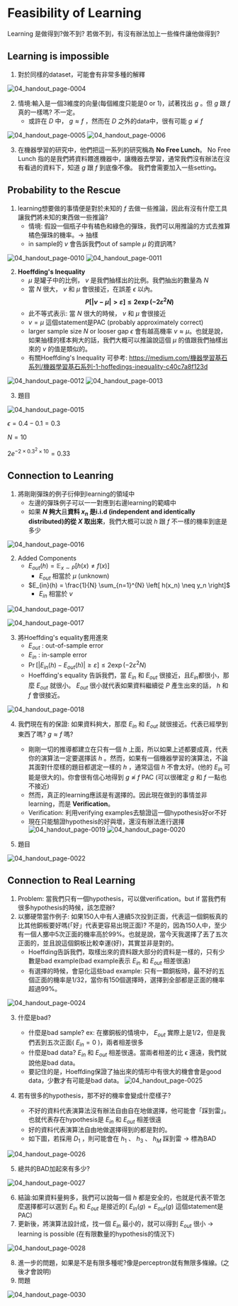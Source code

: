 # Feasibility of Learning
Learning 是做得到?做不到? 若做不到，有沒有辦法加上一些條件讓他做得到?
## Learning is impossible
1. 對於同樣的dataset，可能會有非常多種的解釋

![04_handout_page-0004](https://github.com/FionaYuY/Machine-Learning-Foundations-I/assets/151610467/0c539018-13e2-4415-9f31-56a2c01b5ff0)

2. 情境:輸入是一個3維度的向量(每個維度只能是0 or 1)，試著找出 $g$ 。但 $g$ 跟 $f$ 真的一樣嗎? 不一定。
   - 或許在 $D$ 中， $g \approx f$ ，然而在 $D$ 之外的data中，很有可能 $g \not\approx f$
     
![04_handout_page-0005](https://github.com/FionaYuY/Machine-Learning-Foundations-I/assets/151610467/8f399d4b-13cd-49ae-a5cd-8109804875cc)
![04_handout_page-0006](https://github.com/FionaYuY/Machine-Learning-Foundations-I/assets/151610467/f623c0de-b36e-452f-b8f0-f3c523845dd0)

3. 在機器學習的研究中，他們把這一系列的研究稱為 **No Free Lunch**。 No Free Lunch 指的是我們將資料餵進機器中，讓機器去學習，通常我們沒有辦法在沒有看過的資料下，知道 $g$ 跟 $f$ 到底像不像。
   我們會需要加入一些setting。

## Probability to the Rescue
1. learning想要做的事情便是對於未知的 $f$ 去做一些推論，因此有沒有什麼工具讓我們將未知的東西做一些推論?
   - 情境: 假設一個瓶子中有橘色和綠色的彈珠，我們可以用推論的方式去推算橘色彈珠的機率。-> 抽樣
   - in sample的 $v$ 會告訴我們out of sample $\mu$ 的資訊嗎?
  
![04_handout_page-0010](https://github.com/FionaYuY/Machine-Learning-Foundations-I/assets/151610467/4186e3a8-c16e-49a7-926c-a2624282fe8c)
![04_handout_page-0011](https://github.com/FionaYuY/Machine-Learning-Foundations-I/assets/151610467/d8f09209-93ec-4f09-97d6-eea808d06a0c)

2. **Hoeffding's Inequality**
   - $\mu$ 是罐子中的比例， $v$ 是我們抽樣出的比例。我們抽出的數量為 $N$
   - 當 $N$ 很大， $v$ 和 $\mu$ 會很接近，在誤差 $\epsilon$ 以內。
     **$$P[|\nu - \mu| \gt \varepsilon] \leq 2\exp(-2\varepsilon^2 N)$$**
   - 此不等式表示: 當 $N$ 很大的時候， $v$ 和 $\mu$ 會很接近
   - $v=\mu$ 這個statement是PAC (probably approximately correct)
   - larger sample size $N$ or looser gap $\epsilon$ 會有越高機率 $v \approx \mu$。也就是說，如果抽樣的樣本夠大的話，我們大概可以推論說這個 $\mu$ 的值跟我們抽樣出來的 $v$ 的值是類似的。
   - 有關Hoeffding's Inequality 可參考: https://medium.com/機器學習基石系列/機器學習基石系列-1-hoffedings-inequality-c40c7a8f123d
   
![04_handout_page-0012](https://github.com/FionaYuY/Machine-Learning-Foundations-I/assets/151610467/21b27ee1-df98-4b54-bcfd-c986e3188314)
![04_handout_page-0013](https://github.com/FionaYuY/Machine-Learning-Foundations-I/assets/151610467/2a9189fb-0a07-4e7b-9906-a0321f9707ba)

3. 題目

![04_handout_page-0015](https://github.com/FionaYuY/Machine-Learning-Foundations-I/assets/151610467/7fc8ea43-d3ec-44f6-8d43-8ab7ca7d3b90)

   $\epsilon = 0.4 - 0.1 = 0.3$

   $N = 10$

   $2 e^{-2 \times 0.3^2 \times 10} = 0.33$

## Connection to Leanring
1. 將剛剛彈珠的例子衍伸到learning的領域中
   - 左邊的彈珠例子可以一一對應到右邊learning的範疇中
   - 如果 **$N$ 夠大**且**資料 $x_n$ 是i.i.d (independent and identically distributed)的從 $X$ 取出來**，我們大概可以說 $h$ 跟 $f$ 不一樣的機率到底是多少

![04_handout_page-0016](https://github.com/FionaYuY/Machine-Learning-Foundations-I/assets/151610467/308db72d-c636-4c5b-be54-7a74333036a9)

2. Added Components 
   - $E_{out}(h) = \mathbb{E}_{x \sim P} \left[ h(x) \neq f(x) \right]$
     + $E_{out}$  相當於 $\mu$ (unknown)
   - $E_{in}(h) = \frac{1}{N} \sum_{n=1}^{N} \left[ h(x_n) \neq y_n \right]$
     + $E_{in}$ 相當於 $v$

![04_handout_page-0017](https://github.com/FionaYuY/Machine-Learning-Foundations-I/assets/151610467/c975fa9e-403c-4e94-beb1-8df95b381437)

![04_handout_page-0017](https://github.com/FionaYuY/Machine-Learning-Foundations-I/assets/151610467/1344c839-db32-4008-b7e0-01d925823db6)

3. 將Hoeffding's equality套用進來
   - $E_{out}$ : out-of-sample error
   - $E_{in}$ : in-sample error
   - $\Pr[|E_{in}(h) - E_{out}(h)| \geq \varepsilon] \leq 2\exp(-2\varepsilon^2 N)$      
   - Hoeffding's equality 告訴我們，當 $E_{in}$ 和 $E_{out}$ 很接近，且$E_{in}$都很小，那麼 $E_{out}$ 就很小。 $E_{out}$ 很小就代表如果資料繼續從 $P$ 產生出來的話， $h$ 和 $f$ 會很接近。

![04_handout_page-0018](https://github.com/FionaYuY/Machine-Learning-Foundations-I/assets/151610467/78dbe326-89c4-40af-ad77-31e8ddef2347)

4. 我們現在有的保證: 如果資料夠大，那麼 $E_{in}$ 和 $E_{out}$ 就很接近。代表已經學到東西了嗎? $g \approx f$ 嗎?
   - 剛剛一切的推導都建立在只有一個 $h$ 上面，所以如果上述都要成真，代表你的演算法一定要選擇該 $h$ 。然而，如果有一個機器學習的演算法，不論其面對什麼樣的題目都選定一樣的 $h$ ，通常這個 $h$ 不會太好。(他的 $E_{in}$ 可能是很大的)。你會很有信心地得到 $g \not\approx f \text{ PAC}$ (可以很確定 $g$ 和 $f$ 一點也不接近)
   - 然而，真正的learning應該是有選擇的。因此現在做到的事情並非learning，而是 **Verification**。
   - Verification: 利用verifying examples去驗證這一個hypothesis好or不好
   - 現在只能驗證hypothesis的好與壞，還沒有辦法進行選擇
![04_handout_page-0019](https://github.com/FionaYuY/Machine-Learning-Foundations-I/assets/151610467/b1234265-0fa9-4d66-9fe4-2baca713f254)
![04_handout_page-0020](https://github.com/FionaYuY/Machine-Learning-Foundations-I/assets/151610467/ce521a9f-d8f3-48d5-b650-03de8c983ee6)

5. 題目

![04_handout_page-0022](https://github.com/FionaYuY/Machine-Learning-Foundations-I/assets/151610467/950738e9-0b46-4ea8-8bea-eb0dba27631e)

## Connection to Real Learning
1. Problem: 當我們只有一個hypothesis，可以做verification。but if 當我們有很多hypothesis的時候，該怎麼辦?
2. 以擲硬幣當作例子: 如果150人中有人連續5次投到正面，代表這一個銅板真的比其他銅板要好嗎(「好」代表更容易出現正面)? 不是的，因為150人中，至少有一個人擲中5次正面的機率高於99%。也就是說，當今天我選擇了丟了五次正面的，並且說這個銅板比較幸運(好)，其實並非是對的。
   - Hoeffding告訴我們，取樣出來的資料跟大部分的資料是一樣的，只有少數是bad example(bad example表示 $E_{in}$ 和 $E_{out}$ 相差很遠)
   - 有選擇的時候，會惡化這些bad example: 只有一顆銅板時，最不好的五個正面的機率是1/32，當你有150個選擇時，選擇到全部都是正面的機率超過99%。

![04_handout_page-0024](https://github.com/FionaYuY/Machine-Learning-Foundations-I/assets/151610467/deef0513-8395-49a7-8166-49a7e362195b)

3. 什麼是bad?
   - 什麼是bad sample? ex:  在擲銅板的情境中， $E_{out}$ 實際上是1/2，但是我們丟到五次正面( $E_{in} = 0$ )，兩者相差很多
   - 什麼是bad data? $E_{in}$ 和 $E_{out}$ 相差很遠。當兩者相差的比 $\epsilon$ 還遠，我們就說他是bad data。
   - 要記住的是，Hoeffding保證了抽出來的情形中有很大的機會會是good data，少數才有可能是bad data。
![04_handout_page-0025](https://github.com/FionaYuY/Machine-Learning-Foundations-I/assets/151610467/9659e767-2406-4c66-bffb-34d6e75cccca)


4. 若有很多的hypothesis，那不好的機率會變成什麼樣子?
   - 不好的資料代表演算法沒有辦法自由自在地做選擇，他可能會「踩到雷」。也就代表存在hypothesis是 $E_{in}$ 和 $E_{out}$ 相差很遠
   - 好的資料代表演算法自由地做選擇得到的都是對的。
   - 如下圖，若採用 $D_1$ ，則可能會在 $h_1$ 、 $h_3$ 、 $h_M$ 踩到雷 -> 標為BAD

![04_handout_page-0026](https://github.com/FionaYuY/Machine-Learning-Foundations-I/assets/151610467/fa7b534f-20fe-4fbb-916f-79554739ff31)

5. 總共的BAD加起來有多少?

![04_handout_page-0027](https://github.com/FionaYuY/Machine-Learning-Foundations-I/assets/151610467/58f7c3c3-9186-4da2-a6fd-9484aa496157)

6. 結論:如果資料量夠多，我們可以說每一個 $h$ 都是安全的，也就是代表不管怎麼選擇都可以選到  $E_{in}$ 和 $E_{out}$ 是接近的( $E_{in}(g) =E_{out}(g)$ 這個statement是PAC)
7. 更新後，將演算法設計成，找一個 $E_{in}$ 最小的，就可以得到 $E_{out}$ 很小 -> learning is possible (在有限數量的hypothesis的情況下)

![04_handout_page-0028](https://github.com/FionaYuY/Machine-Learning-Foundations-I/assets/151610467/36c7dca6-8c47-4f54-9341-3324afa5f120)

8. 進一步的問題，如果是不是有限多種呢?像是perceptron就有無限多條線。(之後才會說明)
9. 問題

![04_handout_page-0030](https://github.com/FionaYuY/Machine-Learning-Foundations-I/assets/151610467/21e330a0-4578-442b-8752-d9a9e383ab42)

